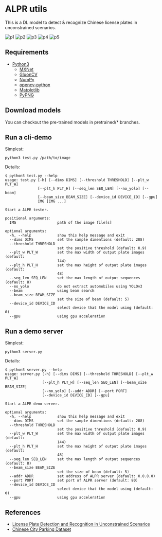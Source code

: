 # ALPR utils

This is a DL model to detect & recognize Chinese license plates in unconstrained scenarios.

![p1](/docs/1.png)
![p2](/docs/2.png)
![p3](/docs/3.png)
![p4](/docs/4.png)
![p5](/docs/5.png)

## Requirements

* [Python3](https://www.python.org/)
  * [MXNet](https://mxnet.apache.org/)
  * [GluonCV](https://gluon-cv.mxnet.io/)
  * [NumPy](https://www.numpy.org)
  * [opencv-python](https://github.com/skvark/opencv-python)
  * [Matplotlib](https://matplotlib.org/)
  * [PyPNG](https://github.com/drj11/pypng)

## Download models

You can checkout the pre-trained models in pretrained/\* branches.

## Run a cli-demo

Simplest:

```
python3 test.py /path/to/image
```

Details:

```
$ python3 test.py --help
usage: test.py [-h] [--dims DIMS] [--threshold THRESHOLD] [--plt_w PLT_W]
               [--plt_h PLT_H] [--seq_len SEQ_LEN] [--no_yolo] [--beam]
               [--beam_size BEAM_SIZE] [--device_id DEVICE_ID] [--gpu]
               IMG [IMG ...]

Start a ALPR tester.

positional arguments:
  IMG                   path of the image file[s]

optional arguments:
  -h, --help            show this help message and exit
  --dims DIMS           set the sample dimentions (default: 208)
  --threshold THRESHOLD
                        set the positive threshold (default: 0.9)
  --plt_w PLT_W         set the max width of output plate images (default:
                        144)
  --plt_h PLT_H         set the max height of output plate images (default:
                        48)
  --seq_len SEQ_LEN     set the max length of output sequences (default: 8)
  --no_yolo             do not extract automobiles using YOLOv3
  --beam                using beam search
  --beam_size BEAM_SIZE
                        set the size of beam (default: 5)
  --device_id DEVICE_ID
                        select device that the model using (default: 0)
  --gpu                 using gpu acceleration
```

## Run a demo server

Simplest:

```
python3 server.py
```

Details:

```
$ python3 server.py --help
usage: server.py [-h] [--dims DIMS] [--threshold THRESHOLD] [--plt_w PLT_W]
                 [--plt_h PLT_H] [--seq_len SEQ_LEN] [--beam_size BEAM_SIZE]
                 [--no_yolo] [--addr ADDR] [--port PORT]
                 [--device_id DEVICE_ID] [--gpu]

Start a ALPR demo server.

optional arguments:
  -h, --help            show this help message and exit
  --dims DIMS           set the sample dimentions (default: 208)
  --threshold THRESHOLD
                        set the positive threshold (default: 0.9)
  --plt_w PLT_W         set the max width of output plate images (default:
                        144)
  --plt_h PLT_H         set the max height of output plate images (default:
                        48)
  --seq_len SEQ_LEN     set the max length of output sequences (default: 8)
  --beam_size BEAM_SIZE
                        set the size of beam (default: 5)
  --addr ADDR           set address of ALPR server (default: 0.0.0.0)
  --port PORT           set port of ALPR server (default: 80)
  --device_id DEVICE_ID
                        select device that the model using (default: 0)
  --gpu                 using gpu acceleration
```

## References

* [License Plate Detection and Recognition in Unconstrained Scenarios](http://sergiomsilva.com/pubs/alpr-unconstrained/)
* [Chinese City Parking Dataset](https://github.com/detectRecog/CCPD)
